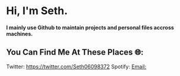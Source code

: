 # Hi, I'm Seth.
#### I mainly use Github to maintain projects and personal files accross machines.

## You Can Find Me At These Places 🌐:
Twitter: https://twitter.com/Seth06098372
Spotify: <a href="https://open.spotify.com/user/qwr2j3sfc6quajm51dtz54sde?si=c91e27cd71b4497a" >
Email: <a href="mailto:%20SethThyer.Business@gmail.com?Subject=Want%27s%20To%20Chat!" >
